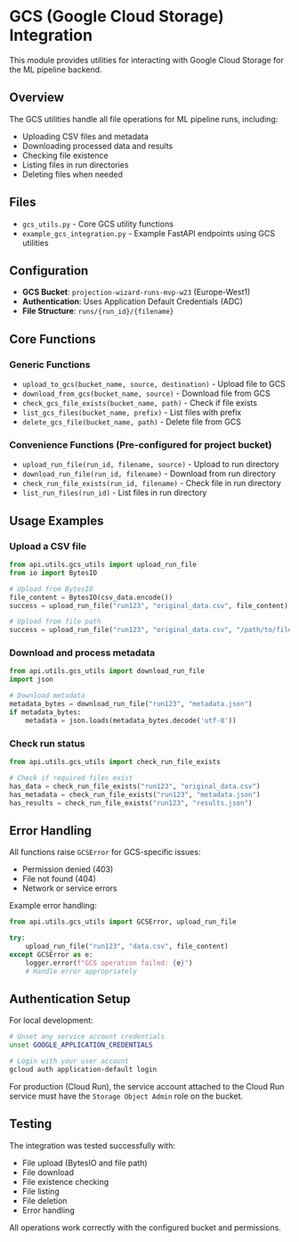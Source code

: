 # GCS (Google Cloud Storage) Integration

This module provides utilities for interacting with Google Cloud Storage for the ML pipeline backend.

## Overview

The GCS utilities handle all file operations for ML pipeline runs, including:
- Uploading CSV files and metadata
- Downloading processed data and results
- Checking file existence
- Listing files in run directories
- Deleting files when needed

## Files

- `gcs_utils.py` - Core GCS utility functions
- `example_gcs_integration.py` - Example FastAPI endpoints using GCS utilities

## Configuration

- **GCS Bucket**: `projection-wizard-runs-mvp-w23` (Europe-West1)
- **Authentication**: Uses Application Default Credentials (ADC)
- **File Structure**: `runs/{run_id}/{filename}`

## Core Functions

### Generic Functions
- `upload_to_gcs(bucket_name, source, destination)` - Upload file to GCS
- `download_from_gcs(bucket_name, source)` - Download file from GCS 
- `check_gcs_file_exists(bucket_name, path)` - Check if file exists
- `list_gcs_files(bucket_name, prefix)` - List files with prefix
- `delete_gcs_file(bucket_name, path)` - Delete file from GCS

### Convenience Functions (Pre-configured for project bucket)
- `upload_run_file(run_id, filename, source)` - Upload to run directory
- `download_run_file(run_id, filename)` - Download from run directory
- `check_run_file_exists(run_id, filename)` - Check file in run directory
- `list_run_files(run_id)` - List files in run directory

## Usage Examples

### Upload a CSV file
```python
from api.utils.gcs_utils import upload_run_file
from io import BytesIO

# Upload from BytesIO
file_content = BytesIO(csv_data.encode())
success = upload_run_file("run123", "original_data.csv", file_content)

# Upload from file path
success = upload_run_file("run123", "original_data.csv", "/path/to/file.csv")
```

### Download and process metadata
```python
from api.utils.gcs_utils import download_run_file
import json

# Download metadata
metadata_bytes = download_run_file("run123", "metadata.json")
if metadata_bytes:
    metadata = json.loads(metadata_bytes.decode('utf-8'))
```

### Check run status
```python
from api.utils.gcs_utils import check_run_file_exists

# Check if required files exist
has_data = check_run_file_exists("run123", "original_data.csv")
has_metadata = check_run_file_exists("run123", "metadata.json")
has_results = check_run_file_exists("run123", "results.json")
```

## Error Handling

All functions raise `GCSError` for GCS-specific issues:
- Permission denied (403)
- File not found (404)
- Network or service errors

Example error handling:
```python
from api.utils.gcs_utils import GCSError, upload_run_file

try:
    upload_run_file("run123", "data.csv", file_content)
except GCSError as e:
    logger.error(f"GCS operation failed: {e}")
    # Handle error appropriately
```

## Authentication Setup

For local development:
```bash
# Unset any service account credentials
unset GOOGLE_APPLICATION_CREDENTIALS

# Login with your user account
gcloud auth application-default login
```

For production (Cloud Run), the service account attached to the Cloud Run service must have the `Storage Object Admin` role on the bucket.

## Testing

The integration was tested successfully with:
- File upload (BytesIO and file path)
- File download  
- File existence checking
- File listing
- File deletion
- Error handling

All operations work correctly with the configured bucket and permissions. 
